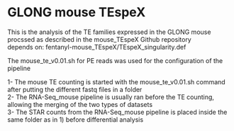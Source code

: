 # GLONG mouse TEspeX  

This is the analysis of the TE families expressed in the GLONG mouse procssed as described in the mouse_TEspeX Github repository  
depends on: fentanyl-mouse_TEspeX/TEspeX_singularity.def  

The mouse_te_v0.01.sh for PE reads was used for the configuration of the pipeline    

1- The mouse TE counting is started with the mouse_te_v0.01.sh command after putting the different fastq files in a folder  
2- The RNA-Seq_mouse pipeline is usually ran before the TE counting, allowing the merging of the two types of datasets  
3- The STAR counts from the RNA-Seq_mouse pipeline is placed inside the same folder as in 1) before differential analysis  

